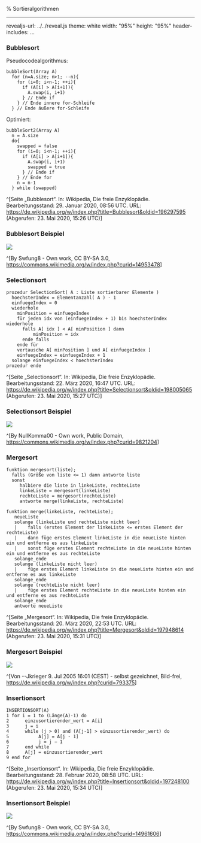 % Sortieralgorithmen

---
revealjs-url: ../../reveal.js
theme: white
width: \"95%\"
height: \"95%\"
header-includes:
    <style>
    .beispiel {
      border:3px;
      border-style:solid;
      border-color:black;
      width:fit-content;
      margin:auto;
    }
    .wichtig {
      border:3px;
      border-style:solid;
      border-color:red;
      width:fit-content;
      margin:auto;
    }
    .footnotes {
      font-size:0.8em;
    }
    </style>
...

### Bubblesort
Pseudocodealgorithmus:
```
bubbleSort(Array A)
  for (n=A.size; n>1; --n){
    for (i=0; i<n-1; ++i){
      if (A[i] > A[i+1]){
        A.swap(i, i+1)
      } // Ende if
    } // Ende innere for-Schleife
  } // Ende äußere for-Schleife
```

Optimiert:
```
bubbleSort2(Array A)
  n = A.size
  do{
    swapped = false
    for (i=0; i<n-1; ++i){
      if (A[i] > A[i+1]){
        A.swap(i, i+1)
        swapped = true
      } // Ende if
    } // Ende for
    n = n-1
  } while (swapped)
```

^[Seite „Bubblesort“. In: Wikipedia, Die freie Enzyklopädie. Bearbeitungsstand: 29. Januar 2020, 08:56 UTC. URL: <https://de.wikipedia.org/w/index.php?title=Bubblesort&oldid=196297595> (Abgerufen: 23. Mai 2020, 15:26 UTC)]

### Bubblesort Beispiel
<img src="https://upload.wikimedia.org/wikipedia/commons/c/c8/Bubble-sort-example-300px.gif" style="max-width:100%">

^[By Swfung8 - Own work, CC BY-SA 3.0, <https://commons.wikimedia.org/w/index.php?curid=14953478>]

### Selectionsort
```
prozedur SelectionSort( A : Liste sortierbarer Elemente )
  hoechsterIndex = Elementanzahl( A ) - 1
  einfuegeIndex = 0
  wiederhole
    minPosition = einfuegeIndex
    für jeden idx von (einfuegeIndex + 1) bis hoechsterIndex wiederhole
      falls A[ idx ] < A[ minPosition ] dann
          minPosition = idx
      ende falls
    ende für
    vertausche A[ minPosition ] und A[ einfuegeIndex ]
    einfuegeIndex = einfuegeIndex + 1
  solange einfuegeIndex < hoechsterIndex
prozedur ende
```

^[Seite „Selectionsort“. In: Wikipedia, Die freie Enzyklopädie. Bearbeitungsstand: 22. März 2020, 16:47 UTC. URL: <https://de.wikipedia.org/w/index.php?title=Selectionsort&oldid=198005065> (Abgerufen: 23. Mai 2020, 15:27 UTC)]

### Selectionsort Beispiel
<img src="https://upload.wikimedia.org/wikipedia/commons/6/6d/Selsort_de_0.gif" style="max-width:100%">

^[By NullKomma00 - Own work, Public Domain, <https://commons.wikimedia.org/w/index.php?curid=9821204>]

### Mergesort
```
funktion mergesort(liste);
  falls (Größe von liste <= 1) dann antworte liste
  sonst
     halbiere die liste in linkeListe, rechteListe
     linkeListe = mergesort(linkeListe)
     rechteListe = mergesort(rechteListe)
     antworte merge(linkeListe, rechteListe)
     
funktion merge(linkeListe, rechteListe);
   neueListe
   solange (linkeListe und rechteListe nicht leer)
   |    falls (erstes Element der linkeListe <= erstes Element der rechteListe)
   |    dann füge erstes Element linkeListe in die neueListe hinten ein und entferne es aus linkeListe
   |    sonst füge erstes Element rechteListe in die neueListe hinten ein und entferne es aus rechteListe
   solange_ende
   solange (linkeListe nicht leer)
   |    füge erstes Element linkeListe in die neueListe hinten ein und entferne es aus linkeListe
   solange_ende
   solange (rechteListe nicht leer)
   |    füge erstes Element rechteListe in die neueListe hinten ein und entferne es aus rechteListe
   solange_ende
   antworte neueListe
```

^[Seite „Mergesort“. In: Wikipedia, Die freie Enzyklopädie. Bearbeitungsstand: 20. März 2020, 22:53 UTC. URL: <https://de.wikipedia.org/w/index.php?title=Mergesort&oldid=197948614> (Abgerufen: 23. Mai 2020, 15:31 UTC)]

### Mergesort Beispiel
<img src="https://upload.wikimedia.org/wikipedia/de/9/99/Mergesort_example.png" style="max-width:90%">

^[Von --Jkrieger 9. Jul 2005 16:01 (CEST) - selbst gezeichnet, Bild-frei, <https://de.wikipedia.org/w/index.php?curid=793375>]

### Insertionsort
```
INSERTIONSORT(A)
1 for i = 1 to (Länge(A)-1) do
2      einzusortierender_wert = A[i]
3      j = i
4      while (j > 0) and (A[j-1] > einzusortierender_wert) do
5           A[j] = A[j - 1]
6           j = j − 1
7      end while
8      A[j] = einzusortierender_wert
9 end for
```

^[Seite „Insertionsort“. In: Wikipedia, Die freie Enzyklopädie. Bearbeitungsstand: 28. Februar 2020, 08:58 UTC. URL: <https://de.wikipedia.org/w/index.php?title=Insertionsort&oldid=197248100> (Abgerufen: 23. Mai 2020, 15:34 UTC)]

### Insertionsort Beispiel
<img src="https://upload.wikimedia.org/wikipedia/commons/0/0f/Insertion-sort-example-300px.gif" style="max-width:200%">

^[By Swfung8 - Own work, CC BY-SA 3.0, <https://commons.wikimedia.org/w/index.php?curid=14961606>]
